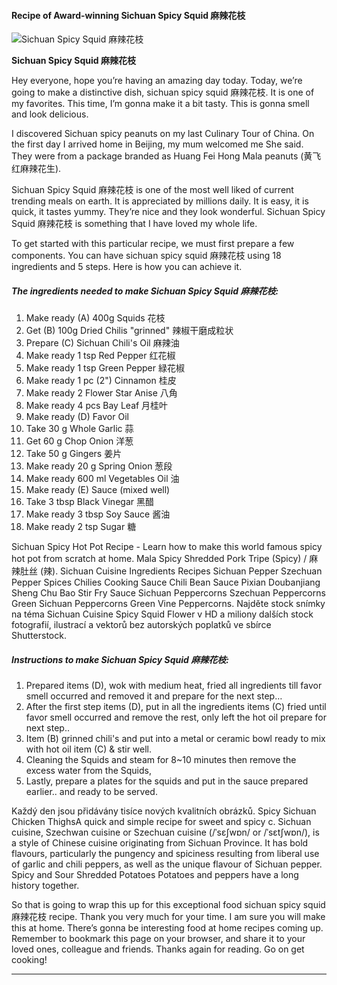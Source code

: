             

#### Recipe of Award-winning Sichuan Spicy Squid 麻辣花枝

![Sichuan Spicy Squid 麻辣花枝](https://img-global.cpcdn.com/recipes/95483ffe47b440e6/751x532cq70/sichuan-spicy-squid-%e9%ba%bb%e8%be%a3%e8%8a%b1%e6%9e%9d-recipe-main-photo.jpg)

**Sichuan Spicy Squid 麻辣花枝**

Hey everyone, hope you’re having an amazing day today. Today, we’re going to make a distinctive dish, sichuan spicy squid 麻辣花枝. It is one of my favorites. This time, I’m gonna make it a bit tasty. This is gonna smell and look delicious.

I discovered Sichuan spicy peanuts on my last Culinary Tour of China. On the first day I arrived home in Beijing, my mum welcomed me She said. They were from a package branded as Huang Fei Hong Mala peanuts (黄飞红麻辣花生).

Sichuan Spicy Squid 麻辣花枝 is one of the most well liked of current trending meals on earth. It is appreciated by millions daily. It is easy, it is quick, it tastes yummy. They’re nice and they look wonderful. Sichuan Spicy Squid 麻辣花枝 is something that I have loved my whole life.

To get started with this particular recipe, we must first prepare a few components. You can have sichuan spicy squid 麻辣花枝 using 18 ingredients and 5 steps. Here is how you can achieve it.

##### The ingredients needed to make Sichuan Spicy Squid 麻辣花枝:

1.  Make ready (A) 400g Squids 花枝
2.  Get (B) 100g Dried Chilis "grinned" 辣椒干磨成粒状
3.  Prepare (C) Sichuan Chili's Oil 麻辣油
4.  Make ready 1 tsp Red Pepper 红花椒
5.  Make ready 1 tsp Green Pepper 緑花椒
6.  Make ready 1 pc (2") Cinnamon 桂皮
7.  Make ready 2 Flower Star Anise 八角
8.  Make ready 4 pcs Bay Leaf 月桂叶
9.  Make ready (D) Favor Oil
10.  Take 30 g Whole Garlic 蒜
11.  Get 60 g Chop Onion 洋葱
12.  Take 50 g Gingers 姜片
13.  Make ready 20 g Spring Onion 葱段
14.  Make ready 600 ml Vegetables Oil 油
15.  Make ready (E) Sauce (mixed well)
16.  Take 3 tbsp Black Vinegar 黑醋
17.  Make ready 3 tbsp Soy Sauce 酱油
18.  Make ready 2 tsp Sugar 糖

Sichuan Spicy Hot Pot Recipe - Learn how to make this world famous spicy hot pot from scratch at home. Mala Spicy Shredded Pork Tripe (Spicy) / 麻辣肚丝 (辣). Sichuan Cuisine Ingredients Recipes Sichuan Pepper Szechuan Pepper Spices Chilies Cooking Sauce Chili Bean Sauce Pixian Doubanjiang Sheng Chu Bao Stir Fry Sauce Sichuan Peppercorns Szechuan Peppercorns Green Sichuan Peppercorns Green Vine Peppercorns. Najděte stock snímky na téma Sichuan Cuisine Spicy Squid Flower v HD a miliony dalších stock fotografií, ilustrací a vektorů bez autorských poplatků ve sbírce Shutterstock.

##### Instructions to make Sichuan Spicy Squid 麻辣花枝:

1.  Prepared items (D), wok with medium heat, fried all ingredients till favor smell occurred and removed it and prepare for the next step…
2.  After the first step items (D), put in all the ingredients items (C) fried until favor smell occurred and remove the rest, only left the hot oil prepare for next step..
3.  Item (B) grinned chili's and put into a metal or ceramic bowl ready to mix with hot oil item (C) & stir well.
4.  Cleaning the Squids and steam for 8~10 minutes then remove the excess water from the Squids,
5.  Lastly, prepare a plates for the squids and put in the sauce prepared earlier.. and ready to be served.

Každý den jsou přidávány tisíce nových kvalitních obrázků. Spicy Sichuan Chicken ThighsA quick and simple recipe for sweet and spicy c. Sichuan cuisine, Szechwan cuisine or Szechuan cuisine (/ˈsɛʃwɒn/ or /ˈsɛtʃwɒn/), is a style of Chinese cuisine originating from Sichuan Province. It has bold flavours, particularly the pungency and spiciness resulting from liberal use of garlic and chili peppers, as well as the unique flavour of Sichuan pepper. Spicy and Sour Shredded Potatoes Potatoes and peppers have a long history together.

So that is going to wrap this up for this exceptional food sichuan spicy squid 麻辣花枝 recipe. Thank you very much for your time. I am sure you will make this at home. There’s gonna be interesting food at home recipes coming up. Remember to bookmark this page on your browser, and share it to your loved ones, colleague and friends. Thanks again for reading. Go on get cooking!

* * *